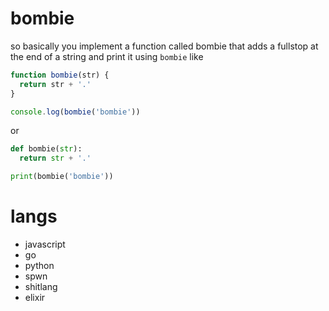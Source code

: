 # bombie
so basically you implement a function called bombie that adds a fullstop at the end of a string and print it using `bombie` like
```js
function bombie(str) {
  return str + '.'
}

console.log(bombie('bombie'))
```
or
```py
def bombie(str):
  return str + '.'

print(bombie('bombie'))
```

# langs
- javascript
- go
- python
- spwn
- shitlang
- elixir

